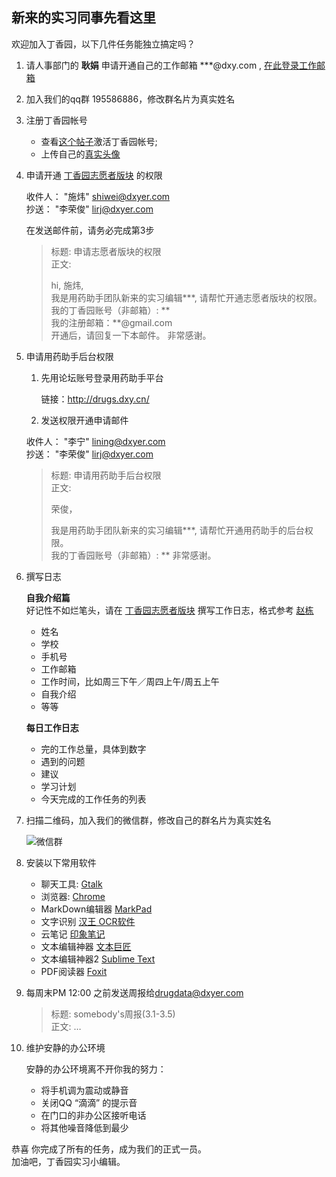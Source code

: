 ## 新来的实习同事先看这里

欢迎加入丁香园，以下几件任务能独立搞定吗？


1. 请人事部门的 **耿娟** 申请开通自己的工作邮箱 \*\*\*@dxy.com , [在此登录工作邮箱](https://mail.google.com/)

2. 加入我们的qq群 195586886，修改群名片为真实姓名

3. 注册丁香园帐号
	* 查看[这个帖子](http://begin.dxy.cn/bbs/topic/941773)激活丁香园帐号;
	* 上传自己的[真实头像](http://i.dxy.cn/home#avatar)  

4. 申请开通 [丁香园志愿者版块](http://www.dxy.cn/bbs/board/219) 的权限

	收件人： "施炜" <shiwei@dxyer.com>  
	抄送： "李荣俊" <lirj@dxyer.com>  
	 
	在发送邮件前，请务必完成第3步
  
	>标题: 申请志愿者版块的权限  
	>正文:  
	>  
	> hi, 施炜,  
	> 我是用药助手团队新来的实习编辑\*\*\*, 请帮忙开通志愿者版块的权限。  
	> 我的丁香园账号（非邮箱）: \*\*   
	> 我的注册邮箱：\*\*@gmail.com   
	> 开通后，请回复一下本邮件。
	> 非常感谢。
	
5. 申请用药助手后台权限   
	
	1. 先用论坛账号登录用药助手平台
	
		链接：http://drugs.dxy.cn/    

	2. 发送权限开通申请邮件
	
	收件人： "李宁" <lining@dxyer.com>   
	抄送： "李荣俊" <lirj@dxyer.com>   
	
	>标题: 申请用药助手后台权限  
	>正文:  
	>  
	> 荣俊，   
	>      
	> 我是用药助手团队新来的实习编辑\*\*\*, 请帮忙开通用药助手的后台权限。     
	>我的丁香园账号（非邮箱）: \*\*
	> 非常感谢。	   

6. 撰写日志  
	
	 **自我介绍篇**  
	好记性不如烂笔头，请在 [丁香园志愿者版块](http://www.dxy.cn/bbs/board/219) 撰写工作日志，格式参考 [赵栋](http://www.dxy.cn/bbs/topic/25009641)  
	* 姓名
	* 学校
	* 手机号
	* 工作邮箱
	* 工作时间，比如周三下午／周四上午/周五上午
	* 自我介绍
	* 等等
	
	**每日工作日志**
	* 完的工作总量，具体到数字	
	* 遇到的问题
	* 建议
	* 学习计划
	* 今天完成的工作任务的列表


7. 扫描二维码，加入我们的微信群，修改自己的群名片为真实姓名  
	
	![微信群](https://4yg0rq.sn2.livefilestore.com/y1pnvQxi8h3-WXML1hZPlKy5qGeMQ80TTV1eYoQInZKwNP_FzgEBjqO6KFuHgQ0dekxG8mJXpcyyWbMwiCaknjMULcVSx7yyN8G/Instagram-2.png)   



8. 安装以下常用软件
	* 聊天工具: [Gtalk](http://www.google.com/talk/) 
	* 浏览器: [Chrome](https://www.google.com/intl/en_uk/chrome/)
	* MarkDown编辑器 [MarkPad](http://code52.org/DownmarkerWPF/)
	* 文字识别 [汉王 OCR软件](http://xiazai.zol.com.cn/detail/34/335364.shtml)
	* 云笔记 [印象笔记](http://www.yinxiang.com)
	* 文本编辑神器 [文本巨匠](https://skydrive.live.com/redir?resid=51A78DB6D0C754DF!1113)
	* 文本编辑神器2 [Sublime Text](http://www.sublimetext.com)
	* PDF阅读器 [Foxit](http://www.fuxinsoftware.com.cn/products/reader/)
	
9. 每周末PM 12:00 之前发送周报给<drugdata@dxyer.com>

	> 标题: somebody's周报(3.1-3.5)  
	> 正文: …
	
	
10. 维护安静的办公环境

	安静的办公环境离不开你我的努力：
	* 将手机调为震动或静音
	* 关闭QQ “滴滴” 的提示音
	* 在门口的非办公区接听电话
	* 将其他噪音降低到最少
	

恭喜
你完成了所有的任务，成为我们的正式一员。  
加油吧，丁香园实习小编辑。
